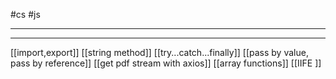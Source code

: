 #cs #js

---



---

[[import,export]]
[[string method]]
[[try...catch...finally]]
[[pass by value, pass by reference]]
[[get pdf stream with axios]]
[[array functions]]
[[IIFE ]]

